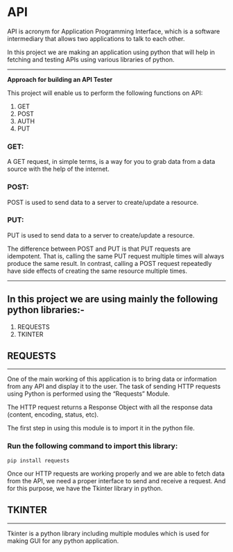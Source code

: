 # **API**
 API is acronym  for Application Programming Interface, which is a software intermediary that allows two applications to talk to each other.

 In this project we are making an application using python that will help in fetching and testing APIs using various libraries of python.
***
 **Approach for building an API Tester**

 This project will enable us to perform the following functions on API:
1. GET
1. POST
1. AUTH
1. PUT
### **GET:**
 A GET request, in simple terms, is a way for you to grab data from a data source with the help of the internet.

### **POST:**

 POST is used to send data to a server to create/update a resource.

### **PUT:**

 PUT is used to send data to a server to create/update a resource.


 The difference between POST and PUT is that PUT requests are idempotent. That is, calling the same PUT request multiple times will always produce the same result. In contrast, calling a POST request repeatedly have side effects of creating the same resource multiple times.
***
## In this project we are using mainly the following python libraries:-
 1. REQUESTS
 1. TKINTER

 ## **REQUESTS**
 ***

One of the main working of this application is to bring data or information from any API and display it to the user. The task of sending HTTP requests using Python is performed using the “Requests” Module. 

 The HTTP request returns a Response Object with all the response data (content, encoding, status, etc).

 The first step in using this module is to import it in the python file.

 ### Run the following command to import this library:
```
pip install requests
```
<!-- ### Throughout this project we will be using various functions of **REQUESTS** library for fetching and sending data to server.  -->

 Once our HTTP requests are working properly and we are able to fetch data from the API, we need a proper interface to send and receive a request. And for this purpose, we have the Tkinter library in python.
## **TKINTER**
***

 Tkinter is a python library including multiple modules which is used for making GUI for any python application.

